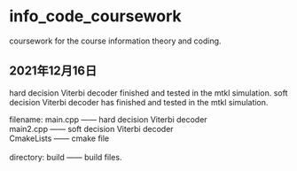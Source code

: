 # info_code_coursework
coursework for the course information theory and coding.

## 2021年12月16日 
hard decision Viterbi decoder finished and tested in the mtkl simulation.
soft decision Viterbi decoder has finished and tested in the mtkl simulation.

filename:
main.cpp —— hard decision Viterbi decoder <br />
main2.cpp —— soft decision Viterbi decoder <br />
CmakeLists —— cmake file <br />
<br />
directory:
build —— build files.
